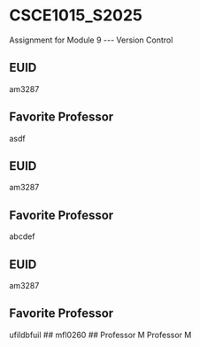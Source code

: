 # CSCE1015_S2025

Assignment for Module 9 --- Version Control

## EUID
am3287
## Favorite Professor
asdf
## EUID
am3287
## Favorite Professor
abcdef
## EUID
am3287
## Favorite Professor
ufildbfuil
# #   m f l 0 2 6 0  
 # #   P r o f e s s o r   M  
 P r o f e s s o r   M  
 